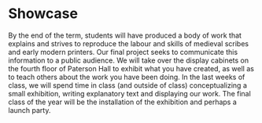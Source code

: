 # Showcase

By the end of the term, students will have produced a body of work that explains and strives to reproduce the labour and skills of medieval scribes and early modern printers. Our final project seeks to communicate this information to a public audience. We will take over the display cabinets on the fourth floor of Paterson Hall to exhibit what you have created, as well as to teach others about the work you have been doing. In the last weeks of class, we will spend time in class (and outside of class) conceptualizing a small exhibition, writing explanatory text and displaying our work. The final class of the year will be the installation of the exhibition and perhaps a launch party.
